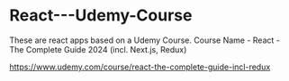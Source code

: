 # React---Udemy-Course
These are react apps based on a Udemy Course.
Course Name - React - The Complete Guide 2024 (incl. Next.js, Redux)

https://www.udemy.com/course/react-the-complete-guide-incl-redux

